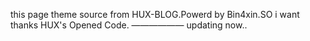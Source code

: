 this page theme source from HUX-BLOG.Powerd by Bin4xin.SO i want thanks HUX's Opened Code.
——————
updating now..
